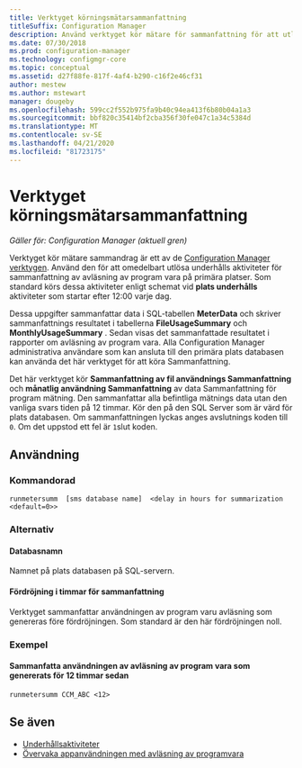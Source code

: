 ```yaml
---
title: Verktyget körningsmätarsammanfattning
titleSuffix: Configuration Manager
description: Använd verktyget kör mätare för sammanfattning för att utlösa sammanfattnings aktiviteter för program varu avläsning i Configuration Manager.
ms.date: 07/30/2018
ms.prod: configuration-manager
ms.technology: configmgr-core
ms.topic: conceptual
ms.assetid: d27f88fe-817f-4af4-b290-c16f2e46cf31
author: mestew
ms.author: mstewart
manager: dougeby
ms.openlocfilehash: 599cc2f552b975fa9b40c94ea413f6b80b04a1a3
ms.sourcegitcommit: bbf820c35414bf2cba356f30fe047c1a34c5384d
ms.translationtype: MT
ms.contentlocale: sv-SE
ms.lasthandoff: 04/21/2020
ms.locfileid: "81723175"
---
```

# <a name="run-meter-summarization-tool"></a>Verktyget körningsmätarsammanfattning

*Gäller för: Configuration Manager (aktuell gren)*

Verktyget kör mätare sammandrag är ett av de [Configuration Manager verktygen](tools.md). Använd den för att omedelbart utlösa underhålls aktiviteter för sammanfattning av avläsning av program vara på primära platser. Som standard körs dessa aktiviteter enligt schemat vid **plats underhålls** aktiviteter som startar efter 12:00 varje dag. 

Dessa uppgifter sammanfattar data i SQL-tabellen **MeterData** och skriver sammanfattnings resultatet i tabellerna **FileUsageSummary** och **MonthlyUsageSummary** . Sedan visas det sammanfattade resultatet i rapporter om avläsning av program vara. Alla Configuration Manager administrativa användare som kan ansluta till den primära plats databasen kan använda det här verktyget för att köra Sammanfattning. 

Det här verktyget kör **Sammanfattning av fil användnings Sammanfattning** och **månatlig användning Sammanfattning** av data Sammanfattning för program mätning. Den sammanfattar alla befintliga mätnings data utan den vanliga svars tiden på 12 timmar. Kör den på den SQL Server som är värd för plats databasen. Om sammanfattningen lyckas anges avslutnings koden till `0`. Om det uppstod ett fel är `1`slut koden.



## <a name="usage"></a>Användning

### <a name="command-line"></a>Kommandorad

`runmetersumm  [sms database name]  <delay in hours for summarization <default=0>>`


### <a name="options"></a>Alternativ

#### <a name="database-name"></a>Databasnamn
Namnet på plats databasen på SQL-servern.

#### <a name="delay-in-hours-for-summarization"></a>Fördröjning i timmar för sammanfattning
Verktyget sammanfattar användningen av program varu avläsning som genereras före fördröjningen. Som standard är den här fördröjningen noll.


### <a name="example"></a>Exempel

#### <a name="summarize-the-software-metering-usage-generated-12-hours-ago"></a>Sammanfatta användningen av avläsning av program vara som genererats för 12 timmar sedan

`runmetersumm CCM_ABC <12>`



## <a name="see-also"></a>Se även

- [Underhållsaktiviteter](../servers/manage/maintenance-tasks.md)
- [Övervaka appanvändningen med avläsning av programvara](../../apps/deploy-use/monitor-app-usage-with-software-metering.md)
